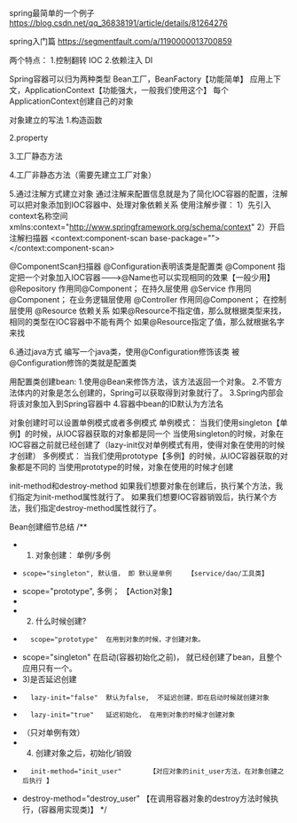 spring最简单的一个例子
https://blog.csdn.net/qq_36838191/article/details/81264276

spring入门篇
https://segmentfault.com/a/1190000013700859

两个特点：
1.控制翻转 IOC
2.依赖注入 DI

Spring容器可以归为两种类型
Bean工厂，BeanFactory【功能简单】
应用上下文，ApplicationContext【功能强大，一般我们使用这个】
每个ApplicationContext创建自己的对象

对象建立的写法
1.构造函数
<bean id="user" class="User">
    <!--通过constructor这个节点来指定构造函数的参数类型、名称、第几个-->
    <constructor-arg index="0" name="id" type="java.lang.String" value="1"></constructor-arg>
    <constructor-arg index="1" name="username" type="java.lang.String" value="zhongfucheng"></constructor-arg>
</bean>

2.property
<bean id="person" class="Person">
    <property name="name" value="winter"></property>
    <property name="hello" ref="helloWorld"></property>
</bean>

3.工厂静态方法
<bean id="user" class="Factory" factory-method="getBean" >
</bean>

4.工厂非静态方法（需要先建立工厂对象）
<!--首先创建工厂对象-->
<bean id="factory" class="Factory"/>
<!--指定工厂对象和工厂方法-->
<bean id="user" class="User" factory-bean="factory" factory-method="getBean"/>

5.通过注解方式建立对象
通过注解来配置信息就是为了简化IOC容器的配置，注解可以把对象添加到IOC容器中、处理对象依赖关系
使用注解步骤：
1）先引入context名称空间
xmlns:context="http://www.springframework.org/schema/context"
2）开启注解扫描器
<context:component-scan base-package=""></context:component-scan>

@ComponentScan扫描器
@Configuration表明该类是配置类
@Component 指定把一个对象加入IOC容器--->@Name也可以实现相同的效果【一般少用】
@Repository 作用同@Component； 在持久层使用
@Service 作用同@Component； 在业务逻辑层使用
@Controller 作用同@Component； 在控制层使用
@Resource 依赖关系
如果@Resource不指定值，那么就根据类型来找，相同的类型在IOC容器中不能有两个
如果@Resource指定了值，那么就根据名字来找

6.通过java方式
编写一个java类，使用@Configuration修饰该类
被@Configuration修饰的类就是配置类

用配置类创建bean:
1.使用@Bean来修饰方法，该方法返回一个对象。
2.不管方法体内的对象是怎么创建的，Spring可以获取得到对象就行了。
3.Spring内部会将该对象加入到Spring容器中
4.容器中bean的ID默认为方法名

对象创建时可以设置单例模式或者多例模式
单例模式：
当我们使用singleton【单例】的时候，从IOC容器获取的对象都是同一个
当使用singleton的时候，对象在IOC容器之前就已经创建了（lazy-init仅对单例模式有用，使得对象在使用的时候才创建）
多例模式：
当我们使用prototype【多例】的时候，从IOC容器获取的对象都是不同的
当使用prototype的时候，对象在使用的时候才创建

init-method和destroy-method
如果我们想要对象在创建后，执行某个方法，我们指定为init-method属性就行了。
如果我们想要IOC容器销毁后，执行某个方法，我们指定destroy-method属性就行了。
  <bean id="user" class="User" scope="singleton" lazy-init="true" init-method="" destroy-method=""/>

  Bean创建细节总结
  /**
   * 1) 对象创建： 单例/多例
   *     scope="singleton", 默认值， 即 默认是单例    【service/dao/工具类】
   *  scope="prototype", 多例；                 【Action对象】
   *
   * 2) 什么时候创建?
   *       scope="prototype"  在用到对象的时候，才创建对象。
   *    scope="singleton"  在启动(容器初始化之前)， 就已经创建了bean，且整个应用只有一个。
   * 3)是否延迟创建
   *       lazy-init="false"  默认为false,  不延迟创建，即在启动时候就创建对象
   *       lazy-init="true"   延迟初始化， 在用到对象的时候才创建对象
   *    （只对单例有效）
   * 4) 创建对象之后，初始化/销毁
   *       init-method="init_user"       【对应对象的init_user方法，在对象创建之后执行 】
   *    destroy-method="destroy_user"  【在调用容器对象的destroy方法时候执行，(容器用实现类)】
   */

       
